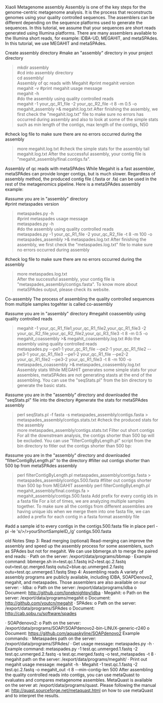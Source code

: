Xiaoli
Metagenome assembly
Assembly is one of the key steps for the genome-centric metagenome analysis. It is the process that reconstructs genomes using your quality controlled sequences. The assemblers can be different depending on the sequence platforms used to generate the sequences. In this tutorial, we assume that your sequences are short reads generated using Illumina platforms. There are many assemblers available to the Illumina short reads, for example: IDBA-UD, MEGAHIT, and metaSPAdes. In this tutorial, we use MEGAHIT and metaSPAdes.

Create assembly directory
#make an "assembly" directory in your project directory  
>mkdir assembly  
#cd into assembly directory  
>cd assembly/  
Assembly of qc reads with Megahit
#print megahit version  
>megahit -v
#print megahit usage message   
>megahit -h  
#do the assembly using quality controlled reads  
>megahit -1 your_qc_R1_file -2 your_qc_R2_file -t 8 -m 0.5 -o megahit_assembly  >& megahit.log.txt 
After finishing the assembly, we first check the "megahit.log.txt" file to make sure no errors has occurred during assembly and also to look at some of the simple stats such as min length of the contigs, max length of the contigs, N50

#check log file to make sure there are no errors occurred during the assembly
>more megahit.log.txt
#check the simple stats for the assembly
>tail megahit.log.txt
After the successful assembly, your contig file is "megahit_assembly/final.contigs.fa".

Assembly of qc reads with metaSPAdes
While Megahit is a fast assembler, metaSPAdes can provide longer contigs, but is much slower. Regardless of assembly method, the produced contig file (.fasta or .fa) can be used in the rest of the metagenomics pipeline. Here is a metaSPAdes assembly example:

#assume you are in "assembly" directory  
#print metaspades version  
>metaspades.py -h  
#print metaspades usage message  
>metaspades.py -h  
#do the assembly using quality controlled reads  
>metaspades.py -1 your_qc_R1_file -2 your_qc_R2_file -t 8 -m 100 -o metaspades_assembly  >& metaspades.log.txt
After finishing the assembly, we first check the "metaspades.log.txt" file to make sure no errors occurred during assembly

#check log file to make sure there are no errors occurred during the assembly
>more metaspades.log.txt  
After the successful assembly, your contig file is "metaspades_assembly/contigs.fasta". To know more about metaSPAdes output, please check its website.

Co-assembly
The process of assembling the quality controlled sequences from multiple samples togehter is called co-assembly

#assume you are in "assembly" directory
#megahit coassembly using quality controlled reads  
>megahit -1 your_qc_R1_file1,your_qc_R1_file2,your_qc_R1_file3 -2 your_qc_R2_file,your_qc_R2_file2,your_qc_R3_file3 -t 8 -m 0.5 -o megahit_coassembly >& megahit_coassembly.log.txt
#do the assembly using quality controlled reads  
>metaspades.py --pe1-1 your_qc_R1_file --pe2-1 your_qc_R1_file2 --pe3-1 your_qc_R1_file3  --pe1-2 your_qc_R1_file --pe2-2 your_qc_R1_file2 --pe3-2 your_qc_R1_file3  -t 8 -m 100 -o metaspades_coassembly  >& metaspades_coassembly.log.txt
Assembly stats
While MEGAHIT generates some simple stats for your assembles, metaSPAdes are not generating stasts at the end of the assembling. You can use the "seqStats.pl" from the bin directory to generate the basic stats.

#assume you are in the "assembly" directory and downloaded the "seqStats.pl" file into the directory
#generate the stats for metaSPAdes assembly
>perl seqStats.pl -f fasta -s metaspades_assembly/contigs.fasta > metaspades_assembly/contigs.stats.txt
#check the produced stats for the assembly  
>more metaspades_assembly/contigs.stats.txt
Filter out short contigs
For all the downstream analysis, the contigs shorter than 500 bp will be excluded. You can use "filterContigByLength.pl" script from the bin directory to fitler out the contigs shorter than 500 bp:

#assume you are in the "assembly" directory and downloaded "filterContigByLength.pl" to the directory
#filter out contigs shorter than 500 bp from metaSPAdes assembly
>perl filterContigByLength.pl metaspades_assembly/contigs.fasta > metaspades_assembly/contigs.500.fasta
#filter out contigs shorter than 500 bp from MEGAHIT assembly
>perl filterContigByLength.pl megahit_assembly/final.contigs.fa > megahit_assembly/contigs.500.fasta
Add prefix for every contig ids in a fasta file
For a lot of times, we are analyzing multiple samples together. To make sure all the contigs from different assemblies are having unique ids when we merge them into one fasta file, we can added a prefix for each contig in a fasta format assembly file

#add a sample id to every contigs in the contigs.500.fasta file in place
perl -pi -le 's/>/>yourShortSampleID_/g' contigs.500.fasta


old Notes
Step 3: Read merging (optional)
Read-merging can improve the assembly and speed up the assembly process for some assemblers, such as SPAdes but not for megahit. We can use bbmerge.sh to merge the paired end reads:
· Path on the server: /export/data/programs/bbmap
· Example command: bbmerge.sh in=test.qc.1.fastq in2=test.qc.2.fastq out=test.qc.merged.fastq outu2=blue.qc.unmerged.2.fastq outu=test.qc.unmerged.1.fastq
Step 4: Assembling reads
A variety of assembly programs are publicly available, including IDBA, SOAPDenovo2, megahit, and metaspades. Those assemblers are also available on our server: 
· Idba: 
	o Path on the server: /export/data/programs/idba
	o Document: http://github.com/loneknightpy/idba
· Megahit: 
	o Path on the server: /export/data/programs/megahit
	o Document: http://github.com/voutcn/megahit
· SPAdes: 
	o Path on the server: /export/data/programs/SPAdes
	o Document: http://cab.spbu.ru/software/spades
		 
· SOAPdenovo2: 
	o Path on the server: /export/data/programs/SOAP/SOAPdenovo2-bin-LINUX-generic-r240
	o Document: https://github.com/aquaskyline/SOAPdenovo2
Example commands: 
· Metaspades path on the server: /export/data/programs/SPAdes/
· Get usage message: metaspades.py -h
· Example command: metaspades.py -1 test.qc.unmerged.1.fastq -2 test.qc.unmerged.2.fastq -s test.qc.merged.fastq -o test_metaspades -t 8
· megahit path on the server: /export/data/programs/megahit/
· Print out megahit usage message:  megahit -h
· Megahit -1 test.qc.1.fastq -2 test.qc.2.fastq -o megahit_out -t 8 --min-contig-len 500 
After assembling the quality controlled reads into contigs, you can use metaQuast to evaluates and compares metagenome assembles. MetaQuast is available on the server at: /export/data/programs/quast. Please following the manual at: http://quast.sourceforge.net/metaquast.html on how to use metaQuast and to interpret the results. 
